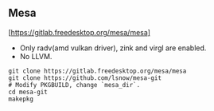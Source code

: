 ## Mesa

[https://gitlab.freedesktop.org/mesa/mesa]

- Only radv(amd vulkan driver), zink and virgl are enabled.
- No LLVM.

```
git clone https://gitlab.freedesktop.org/mesa/mesa
git clone https://github.com/lsnow/mesa-git
# Modify PKGBUILD, change `mesa_dir`.
cd mesa-git
makepkg
```
